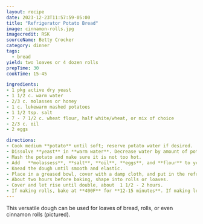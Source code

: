 ```yaml
---
layout: recipe
date: 2023-12-23T11:57:59-05:00
title: "Refrigerator Potato Bread"
image: cinnamon-rolls.jpg
imagecredit: RSK
sourceName: Betty Crocker
category: dinner
tags:
  - bread
yield: two loaves or 4 dozen rolls
prepTime: 30
cookTime: 15-45

ingredients:
- 1 pkg active dry yeast
- 1 1/2 c. warm water
- 2/3 c. molasses or honey
- 1 c. lukewarm mashed potatoes
- 1 1/2 tsp. salt
- 7 - 7 1/2 c. wheat flour, half white/wheat, or mix of choice
- 2/3 c. oil
- 2 eggs

directions:
- Cook medium **potato** until soft; reserve potato water if desired.
- Dissolve **yeast** in **warm water**. Decrease water by amount of potato water if using.
- Mash the potato and make sure it is not too hot.
- Add   **molassess**, **salt**, **oil**, **eggs**, and **flour** to yeast and water mixture. Mix in enough flour until the dough is easy to handle
- Knead the dough until smooth and elastic.
- Place in a greased bowl, cover with a damp cloth, and put in the refrigerator.
- About two hours before baking, shape into rolls or loaves.
- Cover and let rise until double, about  1 1/2 - 2 hours.
- If making rolls, bake at **400F** for **12-15 minutes**. If making loaves, bake at **350F** for **30 minutes**.
---
```


This versatile dough can be used for loaves of bread, rolls, or even cinnamon rolls (pictured).
